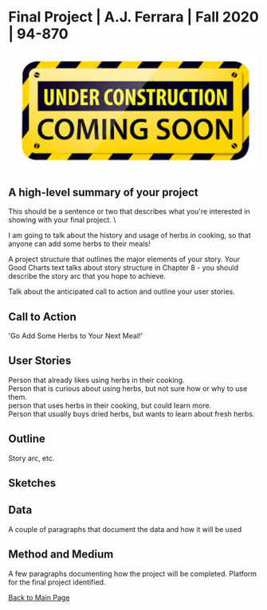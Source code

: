 
# Final Project | A.J. Ferrara | Fall 2020 | 94-870


![Test Image 1](download2.jpg) 


## A high-level summary of your project
This should be a sentence or two that describes what you're interested in showing with your final project. \

I am going to talk about the history and usage of herbs in cooking, so that anyone can add some herbs to their meals!

A project structure that outlines the major elements of your story.  Your Good Charts text talks about story structure in Chapter 8 - you should describe the story arc that you hope to achieve.  

Talk about the anticipated call to action and outline your user stories.  

## Call to Action
'Go Add Some Herbs to Your Next Meal!'

## User Stories
Person that already likes using herbs in their cooking. \
Person that is curious about using herbs, but not sure how or why to use them. \
person that uses herbs in their cooking, but could learn more. \
Person that usually buys dried herbs, but wants to learn about fresh herbs. 

## Outline 
Story arc, etc.


## Sketches


## Data
A couple of paragraphs that document the data and how it will be used

## Method and Medium
A few paragraphs documenting how the project will be completed. Platform for the final project identified.

[Back to Main Page](https://ajferrara.github.io/Telling.Stories.with.Data/)
